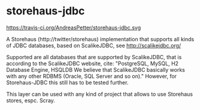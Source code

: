 # storehaus-jdbc

https://travis-ci.org/AndreasPetter/storehaus-jdbc.svg

A Storehaus (http://twitter/storehaus) implementation that supports all kinds of JDBC databases, based on ScalikeJDBC, see http://scalikejdbc.org/

Supported are all databases that are supported by ScalikeJDBC, that is according to the ScalikeJDBC website, cite:
"PostgreSQL, MySQL, H2 Database Engine, HSQLDB We believe that ScalikeJDBC basically works with any other RDBMS (Oracle, SQL Server and so on)."
However, for Storehaus-JDBC this still has to be tested further.

This layer can be used with any kind of project that allows to use Storehaus stores, espc. Scray.

